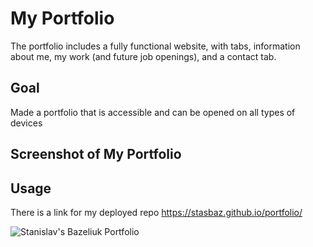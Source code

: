 # My Portfolio

The portfolio includes a fully functional website, with tabs, information about me, my work (and future job openings), and a contact tab.

## Goal

Made a portfolio that is accessible and can be opened on all types of devices

## Screenshot of My Portfolio

## Usage 

There is a link for my deployed repo https://stasbaz.github.io/portfolio/ 

![Stanislav's Bazeliuk Portfolio](./images/127.0.0.1_5500_index.html.png)




[def]: ./images/127.0.0.1_5500_index.html
